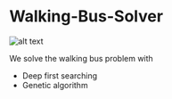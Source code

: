 # Walking-Bus-Solver

![alt text](https://raw.githubusercontent.com/JessicaKANG/Walking-Bus-Solver/master/WalkingBus.png)

We solve the walking bus problem with
* Deep first searching
* Genetic algorithm

